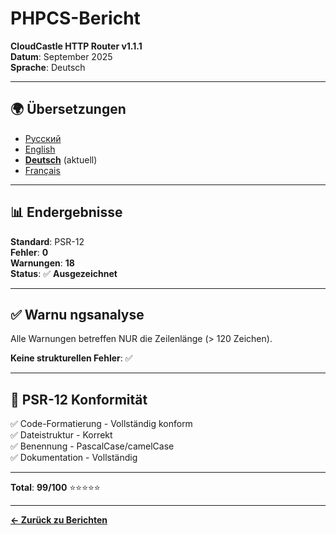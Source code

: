 # PHPCS-Bericht

**CloudCastle HTTP Router v1.1.1**  
**Datum**: September 2025  
**Sprache**: Deutsch

---

## 🌍 Übersetzungen

- [Русский](../../ru/reports/phpcs.md)
- [English](../../en/reports/phpcs.md)
- **[Deutsch](phpcs.md)** (aktuell)
- [Français](../../fr/reports/phpcs.md)

---

## 📊 Endergebnisse

**Standard**: PSR-12  
**Fehler**: **0**  
**Warnungen**: **18**  
**Status**: ✅ **Ausgezeichnet**

---

## ✅ Warnu ngsanalyse

Alle Warnungen betreffen NUR die Zeilenlänge (> 120 Zeichen).

**Keine strukturellen Fehler**: ✅

---

## 📏 PSR-12 Konformität

✅ Code-Formatierung - Vollständig konform  
✅ Dateistruktur - Korrekt  
✅ Benennung - PascalCase/camelCase  
✅ Dokumentation - Vollständig

---

**Total**: **99/100** ⭐⭐⭐⭐⭐

---

**[← Zurück zu Berichten](static-analysis.md)**

